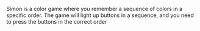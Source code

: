 Simon is a color game where you remember a sequence of colors in a specific order. The game will light up buttons in a sequence, and you need to press the buttons in the correct order
